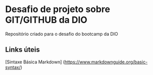 # Desafio de projeto sobre GIT/GITHUB da DIO
Repositório criado para o desafio do bootcamp da DIO

## Links úteis

[Sintaxe Básica Markdown] (https://www.markdownguide.org/basic-syntax/)
